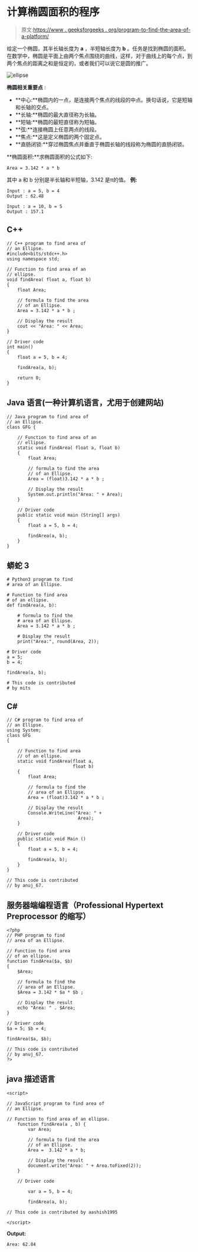 # 计算椭圆面积的程序

> 原文:[https://www . geeksforgeeks . org/program-to-find-the-area-of-a-platform/](https://www.geeksforgeeks.org/program-to-find-the-area-of-an-ellipse/)

给定一个椭圆，其半长轴长度为 **a** ，半短轴长度为 **b** 。任务是找到椭圆的面积。
在数学中，椭圆是平面上由两个焦点围绕的曲线，这样，对于曲线上的每个点，到两个焦点的距离之和是恒定的，或者我们可以说它是圆的推广。

![ellipse](img/72aada190d06d421a6038b7a542bacba.png)

**椭圆相关重要点** :

*   **中心:**椭圆内的一点，是连接两个焦点的线段的中点。换句话说，它是短轴和长轴的交点。
*   **长轴:**椭圆的最大直径称为长轴。
*   **短轴:**椭圆的最短直径称为短轴。
*   **弦:**连接椭圆上任意两点的线段。
*   **焦点:**这是定义椭圆的两个固定点。
*   **直肠闭锁:**穿过椭圆焦点并垂直于椭圆长轴的线段称为椭圆的直肠闭锁。

**椭圆面积:**求椭圆面积的公式如下:

```
Area = 3.142 * a * b
```

其中 a 和 b 分别是半长轴和半短轴，3.142 是π的值。
**例:**

```
Input : a = 5, b = 4
Output : 62.48

Input : a = 10, b = 5
Output : 157.1
```

## C++

```
// C++ program to find area of
// an Ellipse.
#include<bits/stdc++.h>
using namespace std;

// Function to find area of an
// ellipse.
void findArea( float a, float b)
{
    float Area;

    // formula to find the area
    // of an Ellipse.
    Area = 3.142 * a * b ;

    // Display the result
    cout << "Area: " << Area;
}

// Driver code
int main()
{
    float a = 5, b = 4;

    findArea(a, b);

    return 0;
}
```

## Java 语言(一种计算机语言，尤用于创建网站)

```
// Java program to find area of
// an Ellipse.
class GFG {

    // Function to find area of an
    // ellipse.
    static void findArea( float a, float b)
    {
        float Area;

        // formula to find the area
        // of an Ellipse.
        Area = (float)3.142 * a * b ;

        // Display the result
        System.out.println("Area: " + Area);
    }

    // Driver code
    public static void main (String[] args)
    {
        float a = 5, b = 4;

        findArea(a, b);
    }
}
```

## 蟒蛇 3

```
# Python3 program to find
# area of an Ellipse.

# Function to find area
# of an ellipse.
def findArea(a, b):

    # formula to find the
    # area of an Ellipse.
    Area = 3.142 * a * b ;

    # Display the result
    print("Area:", round(Area, 2));

# Driver code
a = 5;
b = 4;

findArea(a, b);

# This code is contributed
# by mits
```

## C#

```
// C# program to find area of
// an Ellipse.
using System;
class GFG
{

    // Function to find area
    // of an ellipse.
    static void findArea(float a,
                         float b)
    {
        float Area;

        // formula to find the
        // area of an Ellipse.
        Area = (float)3.142 * a * b ;

        // Display the result
        Console.WriteLine("Area: " +
                           Area);
    }

    // Driver code
    public static void Main ()
    {
        float a = 5, b = 4;

        findArea(a, b);
    }
}

// This code is contributed
// by anuj_67.
```

## 服务器端编程语言（Professional Hypertext Preprocessor 的缩写）

```
<?php
// PHP program to find
// area of an Ellipse.

// Function to find area
// of an ellipse.
function findArea($a, $b)
{
    $Area;

    // formula to find the
    // area of an Ellipse.
    $Area = 3.142 * $a * $b ;

    // Display the result
    echo "Area: " . $Area;
}

// Driver code
$a = 5; $b = 4;

findArea($a, $b);

// This code is contributed
// by anuj_67.
?>
```

## java 描述语言

```
<script>

// JavaScript program to find area of
// an Ellipse.   

// Function to find area of an ellipse.
    function findArea(a , b) {
        var Area;

        // formula to find the area
        // of an Ellipse.
        Area =  3.142 * a * b;

        // Display the result
        document.write("Area: " + Area.toFixed(2));
    }

    // Driver code

        var a = 5, b = 4;

        findArea(a, b);

// This code is contributed by aashish1995

</script>
```

**Output:** 

```
Area: 62.84
```